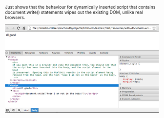 Just shows that the behaviour for dynamically inserted script that contains
document.write() statements wipes out the existing DOM, unlike real browsers.

![Chrome Screenshot](dom-in-real-browser.png "The DOM as displayed in Chrome")
